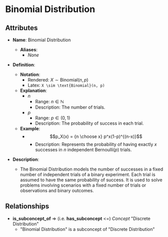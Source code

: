 # Binomial Distribution

## Attributes

- **Name**: Binomial Distribution
  - **Aliases**: 
    - *None*

- **Definition**:
  - **Notation**: 
    - Rendered: $X \sim \text{Binomial}(n, p)$
    - Latex: `X \sim \text{Binomial}(n, p)` 
  - **Explanation**:
    - $n$
      - Range: $n \in \mathbb{N}$
      - Description: The number of trials.
    - $p$
      - Range: $p \in (0,1)$
      - Description: The probability of success in each trial.
  - **Example**:
    - $$p_X(x) = {n \choose x} p^x(1-p)^{(n-x)}$$
      - Description: Represents the probability of having exactly $x$ successes in $n$ independent $\text{Bernoulli}(p)$ trials.

- **Description**: 
  - The Binomial Distribution models the number of successes in a fixed number of independent trials of a binary experiment. Each trial is assumed to have the same probability of success. It is used to solve problems involving scenarios with a fixed number of trials or observations and binary outcomes.

## Relationships

- **is_subconcept_of** => (i.e. **has_subconcept** <=) *Concept* "Discrete Distribution" 
  - "Binomial Distribution" is a subconcept of "Discrete Distribution"